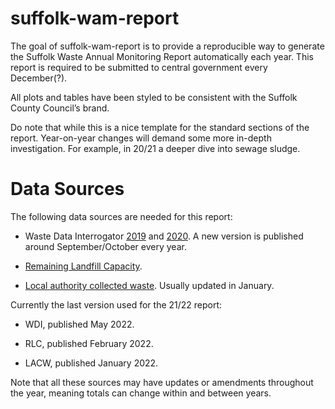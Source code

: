 
<!-- README.md is generated from README.Rmd. Please edit that file -->

# suffolk-wam-report

<!-- badges: start -->
<!-- badges: end -->

The goal of suffolk-wam-report is to provide a reproducible way to
generate the Suffolk Waste Annual Monitoring Report automatically each
year. This report is required to be submitted to central government
every December(?).

All plots and tables have been styled to be consistent with the Suffolk
County Council’s brand.

Do note that while this is a nice template for the standard sections of
the report. Year-on-year changes will demand some more in-depth
investigation. For example, in 20/21 a deeper dive into sewage sludge.

# Data Sources

The following data sources are needed for this report:

- Waste Data Interrogator
  [2019](https://www.data.gov.uk/dataset/d409b2ba-796c-4436-82c7-eb1831a9ef25/2019-waste-data-interrogator)
  and
  [2020](https://www.data.gov.uk/dataset/bb40d091-a346-4b75-aa54-df7d347bed93/2020-waste-data-interrogator).
  A new version is published around September/October every year.

- [Remaining Landfill
  Capacity](https://www.data.gov.uk/dataset/237825cb-dc10-4c53-8446-1bcd35614c12/remaining-landfill-capacity).

- [Local authority collected
  waste](https://www.gov.uk/government/statistical-data-sets/env18-local-authority-collected-waste-annual-results-tables).
  Usually updated in January.

Currently the last version used for the 21/22 report:

- WDI, published May 2022.

- RLC, published February 2022.

- LACW, published January 2022.

Note that all these sources may have updates or amendments throughout
the year, meaning totals can change within and between years.
